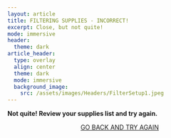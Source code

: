 ```yaml
---
layout: article
title: FILTERING SUPPLIES - INCORRECT!
excerpt: Close, but not quite!
mode: immersive
header:
  theme: dark
article_header:
  type: overlay
  align: center
  theme: dark
  mode: immersive
  background_image:
    src: /assets/images/Headers/FilterSetup1.jpeg
---
```


**Not quite! Review your supplies list and try again.**


<p align="center">
<a class="button button--outline-primary button--pill" href="FiltrationBackground">GO BACK AND TRY AGAIN</a></p>